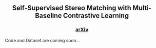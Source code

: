 <div align="center">
  
## Self-Supervised Stereo Matching with Multi-Baseline Contrastive Learning

</div>

<h3 align="center">
  <a href="https://arxiv.org/abs/2508.10838">arXiv</a>
</h3>

Code and Dataset are coming soon...
